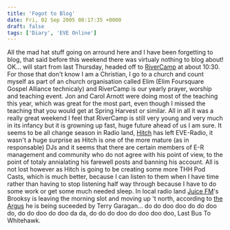 ```yaml
---
title: 'Fogot to Blog'
date: Fri, 02 Sep 2005 08:17:35 +0000
draft: false
tags: ['Diary', 'EVE Online']
---
```


All the mad hat stuff going on arround here and I have been forgetting to blog, that said before this weekend there was virtualy nothing to blog about! OK... will start from last Thursday, headed off to [RiverCamp](http://www.river-camp.co.uk/) at about 10:30. For those that don't know I am a Christian, I go to a church and count myself as part of an church organisation called Elim (Elim Foursquare Gospel Alliance technicaly) and RiverCamp is our yearly prayer, worship and teaching event. Jon and Carol Arnott were doing most of the teaching this year, which was great for the most part, even though I missed the teaching that you would get at Spring Harvest or similar. All in all it was a really great weekend I feel that RiverCamp is still very young and very much in its infancy but it is growning up fast, huge future ahead of us I am sure. It seems to be all change season in Radio land, [Hitch](http://www.hi7ch.co.uk/) has left EVE-Radio, it wasn't a huge surprise as Hitch is one of the more mature (as in responsable) DJs and it seems that there are certain members of E-R management and community who do not agree with his point of view, to the point of totaly annialating his farewell posts and banning his account. All is not lost however as Hitch is going to be creating some more THH Pod Casts, which is much better, because I can listen to them when I have time rather than having to stop listening half way through because I have to do some work or get some much needed sleep. In local radio land [Juice FM](http://www.juicebrighton.com/)'s Brooksy is leaving the morning slot and moving up 't north, according to [the Argus](http://www.theargus.co.uk/) he is being suceeded by Terry Garagan... do do doo doo do do doo do, do do doo do doo da da, do do do doo do doo doo doo, Last Bus To Whitehawk.
